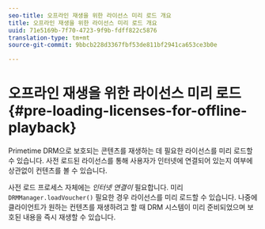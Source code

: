 ```yaml
---
seo-title: 오프라인 재생을 위한 라이선스 미리 로드 개요
title: 오프라인 재생을 위한 라이선스 미리 로드 개요
uuid: 71e5169b-7f70-4723-9f9b-fdff822c5876
translation-type: tm+mt
source-git-commit: 9bbcb228d3367fbf53de811bf2941ca653ce3b0e

---
```



# 오프라인 재생을 위한 라이선스 미리 로드 {#pre-loading-licenses-for-offline-playback}

Primetime DRM으로 보호되는 콘텐츠를 재생하는 데 필요한 라이선스를 미리 로드할 수 있습니다. 사전 로드된 라이선스를 통해 사용자가 인터넷에 연결되어 있는지 여부에 상관없이 컨텐츠를 볼 수 있습니다.

사전 로드 프로세스 자체에는 *인터넷 연결이* 필요합니다. 미리 `DRMManager.loadVoucher()` 필요한 경우 라이선스를 미리 로드할 수 있습니다. 나중에 클라이언트가 원하는 컨텐츠를 재생하려고 할 때 DRM 시스템이 미리 준비되었으며 보호된 내용을 즉시 재생할 수 있습니다.
